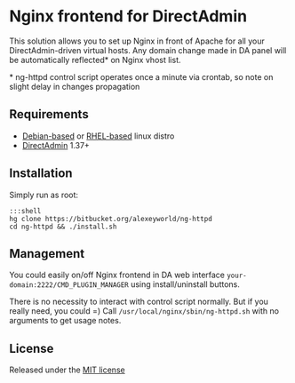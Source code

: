 # Nginx frontend for DirectAdmin
This solution allows you to set up Nginx in front of Apache for all your DirectAdmin-driven virtual hosts. Any domain change made in DA panel will be automatically reflected* on Nginx vhost list.

\* ng-httpd control script operates once a minute via crontab, so note on slight delay in changes propagation

## Requirements
- [Debian-based] or [RHEL-based] linux distro
- [DirectAdmin] 1.37+

## Installation
Simply run as root:

	:::shell
	hg clone https://bitbucket.org/alexeyworld/ng-httpd
	cd ng-httpd && ./install.sh

## Management
You could easily on/off Nginx frontend in DA web interface `your-domain:2222/CMD_PLUGIN_MANAGER` using install/uninstall buttons.

There is no necessity to interact with control script normally. But if you really need, you could =) Call `/usr/local/nginx/sbin/ng-httpd.sh` with no arguments to get usage notes.

## License
Released under the [MIT license]

[Debian-based]: http://en.wikipedia.org/wiki/List_of_Linux_distributions#Debian-based
[RHEL-based]: http://en.wikipedia.org/wiki/List_of_Linux_distributions#Red_Hat_Enterprise_Linux-based
[DirectAdmin]: http://www.directadmin.com/
[MIT license]: https://bitbucket.org/alexeyworld/ng-httpd/src/tip/LICENSE
